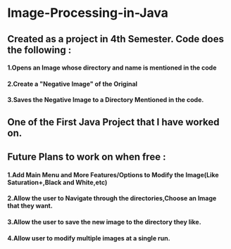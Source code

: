 # Image-Processing-in-Java
## Created as a project in 4th Semester. Code does the following : 
#### 1.Opens an Image whose directory and name is mentioned in the code 
#### 2.Create a "Negative Image" of the Original 
#### 3.Saves the Negative Image to a Directory Mentioned in the code. 

## One of the First Java Project that I have worked on. 

## Future Plans to work on when free :  
#### 1.Add Main Menu and More Features/Options to Modify the Image(Like Saturation+,Black and White,etc) 
#### 2.Allow the user to Navigate through the directories,Choose an Image that they want.
#### 3.Allow the user to save the new image to the directory they like. 
#### 4.Allow user to modify multiple images at a single run.
